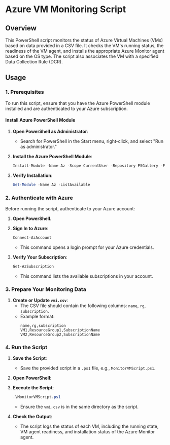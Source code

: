 # Azure VM Monitoring Script

## Overview

This PowerShell script monitors the status of Azure Virtual Machines (VMs) based on data provided in a CSV file. It checks the VM's running status, the readiness of the VM agent, and installs the appropriate Azure Monitor agent based on the OS type. The script also associates the VM with a specified Data Collection Rule (DCR).

## Usage

### 1. Prerequisites

To run this script, ensure that you have the Azure PowerShell module installed and are authenticated to your Azure subscription.

#### Install Azure PowerShell Module

1. **Open PowerShell as Administrator**:
   - Search for PowerShell in the Start menu, right-click, and select "Run as administrator."

2. **Install the Azure PowerShell Module**:
   ```powershell
   Install-Module -Name Az -Scope CurrentUser -Repository PSGallery -Force
   ```

3. **Verify Installation**:
   ```powershell
   Get-Module -Name Az -ListAvailable
   ```

### 2. Authenticate with Azure

Before running the script, authenticate to your Azure account:

1. **Open PowerShell**.

2. **Sign In to Azure**:
   ```powershell
   Connect-AzAccount
   ```
   - This command opens a login prompt for your Azure credentials.

3. **Verify Your Subscription**:
   ```powershell
   Get-AzSubscription
   ```
   - This command lists the available subscriptions in your account.

### 3. Prepare Your Monitoring Data

1. **Create or Update `vmi.csv`**:
   - The CSV file should contain the following columns: `name`, `rg`, `subscription`.
   - Example format:
     ```csv
     name,rg,subscription
     VM1,ResourceGroup1,SubscriptionName
     VM2,ResourceGroup2,SubscriptionName
     ```

### 4. Run the Script

1. **Save the Script**:
   - Save the provided script in a `.ps1` file, e.g., `MonitorVMScript.ps1`.

2. **Open PowerShell**:

3. **Execute the Script**:
   ```powershell
   .\MonitorVMScript.ps1
   ```
   - Ensure the `vmi.csv` is in the same directory as the script.

4. **Check the Output**:
   - The script logs the status of each VM, including the running state, VM agent readiness, and installation status of the Azure Monitor agent.
